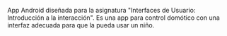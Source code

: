 App Android diseñada para la asignatura "Interfaces de Usuario: Introducción a la interacción".
Es una app para control domótico con una interfaz adecuada para que la pueda usar un niño.